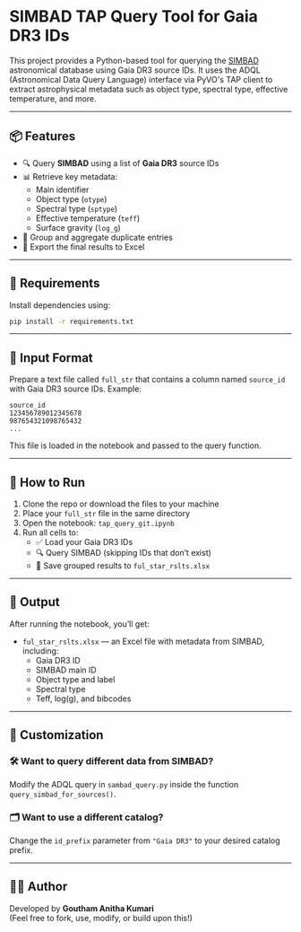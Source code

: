 # SIMBAD TAP Query Tool for Gaia DR3 IDs

This project provides a Python-based tool for querying the [SIMBAD](http://simbad.u-strasbg.fr/simbad/) astronomical database using Gaia DR3 source IDs. It uses the ADQL (Astronomical Data Query Language) interface via PyVO's TAP client to extract astrophysical metadata such as object type, spectral type, effective temperature, and more.

---

## 📦 Features

- 🔍 Query **SIMBAD** using a list of **Gaia DR3** source IDs  
- 📊 Retrieve key metadata:
  - Main identifier
  - Object type (`otype`)
  - Spectral type (`sptype`)
  - Effective temperature (`teff`)
  - Surface gravity (`log_g`)
- 🧼 Group and aggregate duplicate entries
- 💾 Export the final results to Excel

---

## 🧰 Requirements

Install dependencies using:

```bash
pip install -r requirements.txt
```

---

## 📂 Input Format

Prepare a text file called `full_str` that contains a column named `source_id` with Gaia DR3 source IDs. Example:

```
source_id
123456789012345678
987654321098765432
...
```

This file is loaded in the notebook and passed to the query function.

---

## 🚀 How to Run

1. Clone the repo or download the files to your machine  
2. Place your `full_str` file in the same directory  
3. Open the notebook: `tap_query_git.ipynb`  
4. Run all cells to:
   - ✅ Load your Gaia DR3 IDs  
   - 🔍 Query SIMBAD (skipping IDs that don’t exist)  
   - 💾 Save grouped results to `ful_star_rslts.xlsx`

---

## 📁 Output

After running the notebook, you’ll get:

- `ful_star_rslts.xlsx` — an Excel file with metadata from SIMBAD, including:
  - Gaia DR3 ID
  - SIMBAD main ID
  - Object type and label
  - Spectral type
  - Teff, log(g), and bibcodes

---

## 🔄 Customization

### 🛠 Want to query different data from SIMBAD?

Modify the ADQL query in `sambad_query.py` inside the function `query_simbad_for_sources()`.

### 🗂 Want to use a different catalog?

Change the `id_prefix` parameter from `"Gaia DR3"` to your desired catalog prefix.

---

## 🧑‍💻 Author

Developed by **Goutham Anitha Kumari**  
(Feel free to fork, use, modify, or build upon this!)
